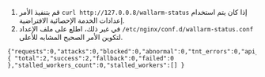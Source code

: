 1. قم بتنفيذ الأمر `curl http://127.0.0.8/wallarm-status` إذا كان يتم استخدام إعدادات الخدمة الإحصائية الافتراضية.
2. في غير ذلك، اطلع على ملف الإعداد `/etc/nginx/conf.d/wallarm-status.conf` لتكوين الأمر الصحيح المشابه للأعلى.

```
{"requests":0,"attacks":0,"blocked":0,"abnormal":0,"tnt_errors":0,"api_errors":0,"requests_lost":0,"segfaults":0,"memfaults":0,"softmemfaults":0,"time_detect":0,"db_id":46,"lom_id":4,"proton_instances": { "total":2,"success":2,"fallback":0,"failed":0 },"stalled_workers_count":0,"stalled_workers":[] }
```